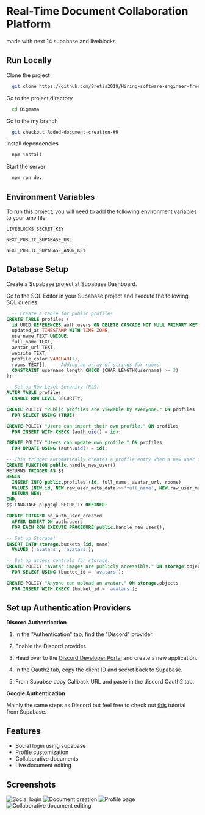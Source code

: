 
# Real-Time Document Collaboration Platform

made with next 14 supabase and liveblocks


## Run Locally

Clone the project

```bash
  git clone https://github.com/Bretis2019/Hiring-software-engineer-frontend.git
```

Go to the project directory

```bash
  cd Bigmama
```

Go to the my branch

```bash
  git checkout Added-document-creation-#9

```

Install dependencies

```bash
  npm install
```

Start the server

```bash
  npm run dev
```


## Environment Variables

To run this project, you will need to add the following environment variables to your .env file

`LIVEBLOCKS_SECRET_KEY`

`NEXT_PUBLIC_SUPABASE_URL`

`NEXT_PUBLIC_SUPABASE_ANON_KEY`


## Database Setup

Create a Supabase project at Supabase Dashboard.

Go to the SQL Editor in your Supabase project and execute the following SQL queries:

```sql
  -- Create a table for public profiles
CREATE TABLE profiles (
  id UUID REFERENCES auth.users ON DELETE CASCADE NOT NULL PRIMARY KEY,
  updated_at TIMESTAMP WITH TIME ZONE,
  username TEXT UNIQUE,
  full_name TEXT,
  avatar_url TEXT,
  website TEXT,
  profile_color VARCHAR(7),
  rooms TEXT[],  -- Adding an array of strings for rooms
  CONSTRAINT username_length CHECK (CHAR_LENGTH(username) >= 3)
);

-- Set up Row Level Security (RLS)
ALTER TABLE profiles
  ENABLE ROW LEVEL SECURITY;

CREATE POLICY "Public profiles are viewable by everyone." ON profiles
  FOR SELECT USING (TRUE);

CREATE POLICY "Users can insert their own profile." ON profiles
  FOR INSERT WITH CHECK (auth.uid() = id);

CREATE POLICY "Users can update own profile." ON profiles
  FOR UPDATE USING (auth.uid() = id);

-- This trigger automatically creates a profile entry when a new user signs up via Supabase Auth.
CREATE FUNCTION public.handle_new_user()
RETURNS TRIGGER AS $$
BEGIN
  INSERT INTO public.profiles (id, full_name, avatar_url, rooms)
  VALUES (NEW.id, NEW.raw_user_meta_data->>'full_name', NEW.raw_user_meta_data->>'avatar_url', ARRAY[]::TEXT[]);
  RETURN NEW;
END;
$$ LANGUAGE plpgsql SECURITY DEFINER;

CREATE TRIGGER on_auth_user_created
  AFTER INSERT ON auth.users
  FOR EACH ROW EXECUTE PROCEDURE public.handle_new_user();

-- Set up Storage!
INSERT INTO storage.buckets (id, name)
  VALUES ('avatars', 'avatars');

-- Set up access controls for storage.
CREATE POLICY "Avatar images are publicly accessible." ON storage.objects
  FOR SELECT USING (bucket_id = 'avatars');

CREATE POLICY "Anyone can upload an avatar." ON storage.objects
  FOR INSERT WITH CHECK (bucket_id = 'avatars');

```


  

## Set up Authentication Providers

  

**Discord Authentication**

1. In the "Authentication" tab, find the "Discord" provider.

2. Enable the Discord provider.

3. Head over to the [Discord Developer Portal](https://discord.com/developers/applications) and create a new application.

4. In the Oauth2 tab, copy the client ID and secret back to Supabase.

5. From Supabse copy Callback URL and paste in the discord Oauth2 tab.

**Google Authentication**

Mainly the same steps as Discord but feel free to check out [this](https://www.youtube.com/watch?v=_XM9ziOzWk4) tutorial from Supabase.

## Features

- Social login using supabase
- Profile customization
- Collaborative documents
- Live document editing


## Screenshots

![Social login](https://i.imgur.com/UxT9Aoh.jpeg)
![Document creation](https://i.imgur.com/0NMs60a.png)
![Profile page](https://i.imgur.com/6gFMa2h.png)
![Collaborative document editing](https://i.imgur.com/aGJceus.jpeg)

